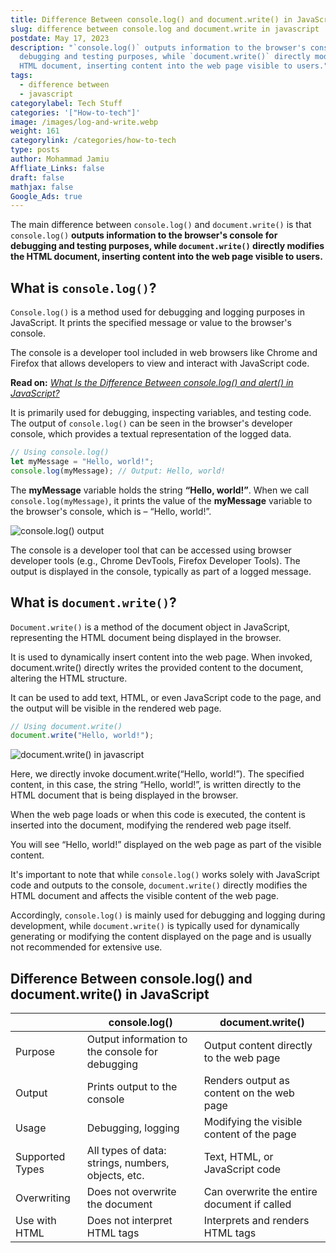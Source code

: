 ```yaml
---
title: Difference Between console.log() and document.write() in JavaScript
slug: difference between console.log and document.write in javascript
postdate: May 17, 2023
description: "`console.log()` outputs information to the browser's console for
  debugging and testing purposes, while `document.write()` directly modifies the
  HTML document, inserting content into the web page visible to users."
tags:
  - difference between
  - javascript
categorylabel: Tech Stuff
categories: '["How-to-tech"]'
image: /images/log-and-write.webp
weight: 161
categorylink: /categories/how-to-tech
type: posts
author: Mohammad Jamiu
Affliate_Links: false
draft: false
mathjax: false
Google_Ads: true
---
```

The main difference between `console.log()` and `document.write()` is that `console.log()` **outputs information to the browser's console for debugging and testing purposes, while `document.write()` directly modifies the HTML document, inserting content into the web page visible to users.**

## What is `console.log()`?

`Console.log()` is a method used for debugging and logging purposes in JavaScript. It prints the specified message or value to the browser's console. 

The console is a developer tool included in web browsers like Chrome and Firefox that allows developers to view and interact with JavaScript code. 

**Read on:** *[What Is the Difference Between console.log() and alert() in JavaScript?](/how-to-tech/difference-between-console-log-and-alert-in-javascript/)*

It is primarily used for debugging, inspecting variables, and testing code. The output of `console.log()` can be seen in the browser's developer console, which provides a textual representation of the logged data.

```javascript
// Using console.log()
let myMessage = "Hello, world!";
console.log(myMessage); // Output: Hello, world!
```

The **myMessage** variable holds the string **“Hello, world!”**. When we call `console.log(myMessage)`, it prints the value of the **myMessage** variable to the browser's console, which is – “Hello, world!”.

![console.log() output](/images/loogmymessage.webp "console.log() output")

The console is a developer tool that can be accessed using browser developer tools (e.g., Chrome DevTools, Firefox Developer Tools). The output is displayed in the console, typically as part of a logged message.

## What is `document.write()`?

`Document.write()` is a method of the document object in JavaScript, representing the HTML document being displayed in the browser. 

It is used to dynamically insert content into the web page. When invoked, document.write() directly writes the provided content to the document, altering the HTML structure. 

It can be used to add text, HTML, or even JavaScript code to the page, and the output will be visible in the rendered web page.

```javascript
// Using document.write()
document.write("Hello, world!");
```

![document.write() in javascript](/images/document-write.webp "document.write() in javascript")

Here, we directly invoke document.write(“Hello, world!”). The specified content, in this case, the string “Hello, world!”, is written directly to the HTML document that is being displayed in the browser. 

When the web page loads or when this code is executed, the content is inserted into the document, modifying the rendered web page itself. 

You will see “Hello, world!” displayed on the web page as part of the visible content.

It's important to note that while `console.log()` works solely with JavaScript code and outputs to the console, `document.write()` directly modifies the HTML document and affects the visible content of the web page. 

Accordingly, `console.log()` is mainly used for debugging and logging during development, while `document.write()` is typically used for dynamically generating or modifying the content displayed on the page and is usually not recommended for extensive use.

## Difference Between console.log() and document.write() in JavaScript

|                 | console.log()                                      | document.write()                            |
| --------------- | -------------------------------------------------- | ------------------------------------------- |
| Purpose         | Output information to the console for debugging    | Output content directly to the web page     |
| Output          | Prints output to the console                       | Renders output as content on the web page   |
| Usage           | Debugging, logging                                 | Modifying the visible content of the page   |
| Supported Types | All types of data: strings, numbers, objects, etc. | Text, HTML, or JavaScript code              |
| Overwriting     | Does not overwrite the document                    | Can overwrite the entire document if called |
| Use with HTML   | Does not interpret HTML tags                       | Interprets and renders HTML tags            |